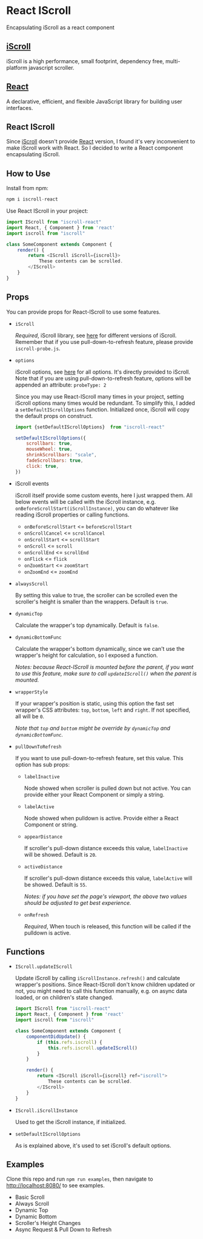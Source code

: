 # React IScroll
Encapsulating iScroll as a react component

## [iScroll][]
iScroll is a high performance, small footprint, dependency free, multi-platform javascript scroller.

## [React][]
A declarative, efficient, and flexible JavaScript library for building user interfaces.

## React IScroll
Since [iScroll][] doesn't provide [React][] version, I found it's very inconvenient to make iScroll work with React. So I decided to write a React component encapsulating iScroll.

## How to Use
Install from npm:
```js
npm i iscroll-react
```
Use React IScroll in your project:
```js
import IScroll from "iscroll-react"
import React, { Component } from 'react'
import iscroll from "iscroll"

class SomeComponent extends Component {
	render() {
		return <IScroll iScroll={iscroll}>
			These contents can be scrolled.
		</IScroll>
	}
}
```

## Props
You can provide props for React-IScroll to use some features.
- `iScroll`

	*Required*, iScroll library, see [here](http://iscrolljs.com/#iscroll-versions) for different versions of iScroll. Remember that if you use pull-down-to-refresh feature, please provide `iscroll-probe.js`.

- `options`

	iScroll options, see [here](http://iscrolljs.com/#configuring) for all options. It's directly provided to iScroll. Note that if you are using pull-down-to-refresh feature, options will be appended an attribute: `probeType: 2`

	Since you may use React-IScroll many times in your project, setting iScroll options many times would be redundant. To simplify this, I added a `setDefaultIScrollOptions` function. Initialized once, iScroll will copy the default props on construct.

	```js
	import {setDefaultIScrollOptions}  from "iscroll-react"

	setDefaultIScrollOptions({
	    scrollbars: true,
	    mouseWheel: true,
	    shrinkScrollbars: "scale",
	    fadeScrollbars: true,
	    click: true,
	})
	```

- iScroll events

	iScroll itself provide some custom events, here I just wrapped them. All below events will be called with the iScroll instance, e.g. `onBeforeScrollStart(iScrollInstance)`, you can do whatever like reading iScroll properties or calling functions.
	- `onBeforeScrollStart` <= `beforeScrollStart`
	- `onScrollCancel` <= `scrollCancel`
	- `onScrollStart` <= `scrollStart`
	- `onScroll` <= `scroll`
	- `onScrollEnd` <= `scrollEnd`
	- `onFlick` <= `flick`
	- `onZoomStart` <= `zoomStart`
	- `onZoomEnd` <= `zoomEnd`

- `alwaysScroll`

	By setting this value to true, the scroller can be scrolled even the scroller's height is smaller than the wrappers. Default is `true`.

- `dynamicTop`

	Calculate the wrapper's top dynamically. Default is `false`.

- `dynamicBottomFunc`

	Calculate the wrapper's bottom dynamically, since we can't use the wrapper's height for calculation, so I exposed a function.

	*Notes: because React-IScroll is mounted before the parent, if you want to use this feature, make sure to call `updateIScroll()` when the parent is mounted.*

- `wrapperStyle`

	If your wrapper's position is static, using this option the fast set wrapper's CSS attributes: `top`, `bottom`, `left` and `right`. If not specified, all will be `0`.

	*Note that `top` and `bottom` might be override by `dynamicTop` and `dynamicBottomFunc`.*

- `pullDownToRefresh`

	If you want to use pull-down-to-refresh feature, set this value. This option has sub props:

	- `labelInactive`

		Node showed when scroller is pulled down but not active. You can provide either your React Component or simply a string.

	- `labelActive`

		Node showed when pulldown is active. Provide either a React Component or string.

	- `appearDistance`

		If scroller's pull-down distance exceeds this value, `labelInactive` will be showed. Default is `20`.

	- `activeDistance`

		If scroller's pull-down distance exceeds this value, `labelActive` will be showed. Default is `55`.

		*Notes: if you have set the page's viewport, the above two values should be adjusted to get best experience.*

	- `onRefresh`

		*Required*, When touch is released, this function will be called if the pulldown is active.

## Functions
- `IScroll.updateIScroll`

	Update iScroll by calling `iScrollInstance.refresh()` and calculate wrapper's positions. Since React-IScroll don't know children updated or not, you might need to call this function manually, e.g. on async data loaded, or on children's state changed.

	```js
	import IScroll from "iscroll-react"
	import React, { Component } from 'react'
	import iscroll from "iscroll"

	class SomeComponent extends Component {
	    componentDidUpdate() {
	        if (this.refs.iscroll) {
	            this.refs.iscroll.updateIScroll()
	        }
	    }

		render() {
			return <IScroll iScroll={iscroll} ref="iscroll">
				These contents can be scrolled.
			</IScroll>
		}
	}
	```

- `IScroll.iScrollInstance`

    Used to get the iScroll instance, if initialized.

- `setDefaultIScrollOptions`

	As is explained above, it's used to set iScroll's default options.

## Examples
Clone this repo and run `npm run examples`, then navigate to <http://localhost:8080/> to see examples.
- Basic Scroll
- Always Scroll
- Dynamic Top
- Dynamic Bottom
- Scroller's Height Changes
- Async Request & Pull Down to Refresh

[iScroll]: http://iscrolljs.com/
[React]: https://github.com/facebook/react/